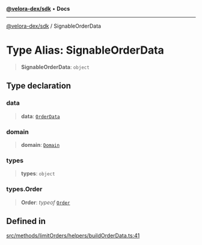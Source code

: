 [**@velora-dex/sdk**](../README.md) • **Docs**

***

[@velora-dex/sdk](../globals.md) / SignableOrderData

# Type Alias: SignableOrderData

> **SignableOrderData**: `object`

## Type declaration

### data

> **data**: [`OrderData`](OrderData.md)

### domain

> **domain**: [`Domain`](../-internal-/type-aliases/Domain.md)

### types

> **types**: `object`

### types.Order

> **Order**: *typeof* [`Order`](../-internal-/variables/Order.md)

## Defined in

[src/methods/limitOrders/helpers/buildOrderData.ts:41](https://github.com/VeloraDEX/sdk/blob/master/src/methods/limitOrders/helpers/buildOrderData.ts#L41)
